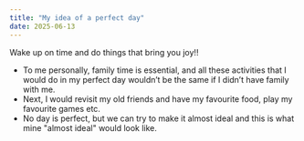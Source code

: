 ```yaml
---
title: "My idea of a perfect day"
date: 2025-06-13
---
```

Wake up on time and do things that bring you joy!!
- To me personally, family time is essential, and all these activities that I would do in my perfect day wouldn’t be the same if I didn’t have family with me.
- Next, I would revisit my old friends and have my favourite food, play my favourite games etc.
- No day is perfect, but we can try to make it almost ideal and this is what mine "almost ideal" would look like.
